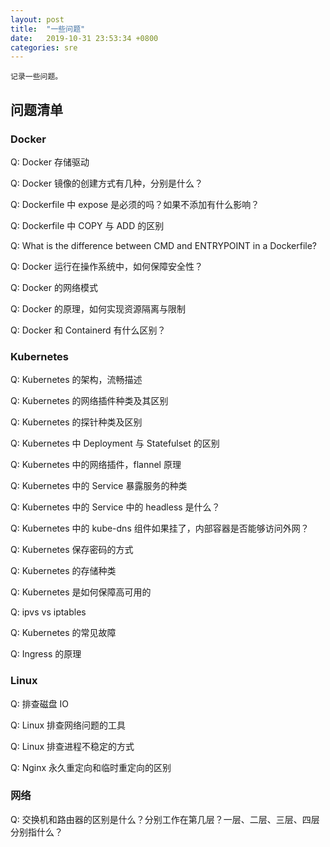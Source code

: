 ```yaml
---
layout: post
title:  "一些问题"
date:   2019-10-31 23:53:34 +0800
categories: sre
---
```


    记录一些问题。

## 问题清单

### Docker

Q: Docker 存储驱动

Q: Docker 镜像的创建方式有几种，分别是什么？

Q: Dockerfile 中 expose 是必须的吗？如果不添加有什么影响？

Q: Dockerfile 中 COPY 与 ADD 的区别

Q: What is the difference between CMD and ENTRYPOINT in a Dockerfile?

Q: Docker 运行在操作系统中，如何保障安全性？

Q: Docker 的网络模式

Q: Docker 的原理，如何实现资源隔离与限制

Q: Docker 和 Containerd 有什么区别？

### Kubernetes

Q: Kubernetes 的架构，流畅描述

Q: Kubernetes 的网络插件种类及其区别

Q: Kubernetes 的探针种类及区别

Q: Kubernetes 中 Deployment 与 Statefulset 的区别

Q: Kubernetes 中的网络插件，flannel 原理

Q: Kubernetes 中的 Service 暴露服务的种类

Q: Kubernetes 中的 Service 中的 headless 是什么？

Q: Kubernetes 中的 kube-dns 组件如果挂了，内部容器是否能够访问外网？

Q: Kubernetes 保存密码的方式

Q: Kubernetes 的存储种类

Q: Kubernetes 是如何保障高可用的

Q: ipvs vs iptables

Q: Kubernetes 的常见故障

Q: Ingress 的原理

### Linux

Q: 排查磁盘 IO 

Q: Linux 排查网络问题的工具

Q: Linux 排查进程不稳定的方式

Q: Nginx 永久重定向和临时重定向的区别

### 网络

Q: 交换机和路由器的区别是什么？分别工作在第几层？一层、二层、三层、四层分别指什么？


